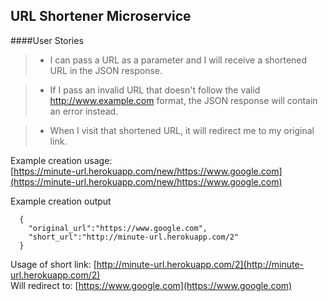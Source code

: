 ## URL Shortener Microservice

####User Stories
> * I can pass a URL as a parameter and I will receive a shortened URL in the JSON response.

> * If I pass an invalid URL that doesn't follow the valid http://www.example.com format, the JSON response will contain an error instead.

> *  When I visit that shortened URL, it will redirect me to my original link.

Example creation usage:  
[https://minute-url.herokuapp.com/new/https://www.google.com](https://minute-url.herokuapp.com/new/https://www.google.com)  

Example creation output  
```
  {
    "original_url":"https://www.google.com",
    "short_url":"http://minute-url.herokuapp.com/2"
  }
```

Usage of short link: [http://minute-url.herokuapp.com/2](http://minute-url.herokuapp.com/2)  
Will redirect to: [https://www.google.com](https://www.google.com)

